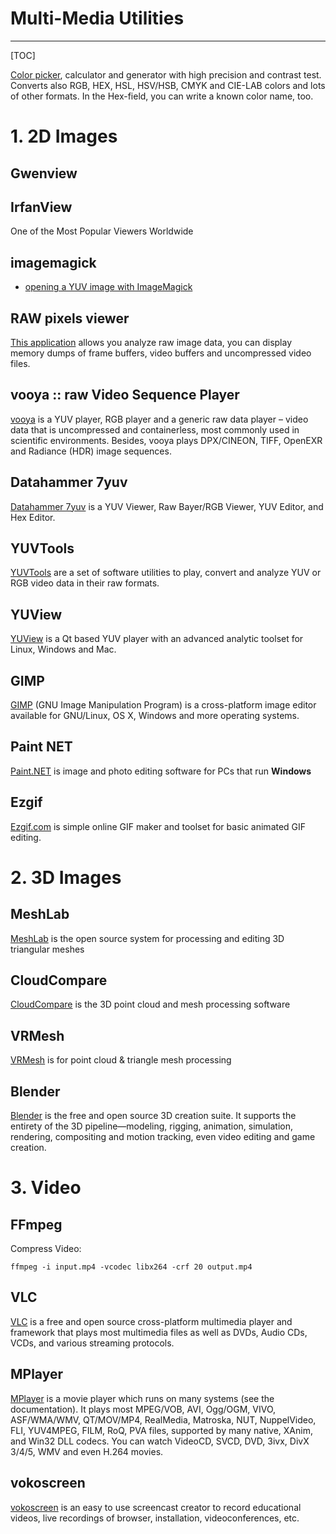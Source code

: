 # Multi-Media Utilities

-----

[TOC]

[Color picker](http://colorizer.org/), calculator and generator with high precision and contrast test. Converts also RGB, HEX, HSL, HSV/HSB, CMYK and CIE-LAB colors and lots of other formats. In the Hex-field, you can write a known color name, too.

# 1. 2D Images

## Gwenview

## IrfanView
One of the Most Popular Viewers Worldwide

## imagemagick
* [opening a YUV image with ImageMagick](https://www.imagemagick.org/discourse-server/viewtopic.php?t=12037)

## RAW pixels viewer
[This application](http://rawpixels.net/) allows you analyze raw image data, you can display memory dumps of frame buffers, video buffers and uncompressed video files.

## vooya :: raw Video Sequence Player
[vooya](http://www.offminor.de/) is a YUV player, RGB player and a generic raw data player – video data that is uncompressed and containerless, most commonly used in scientific environments. Besides, vooya plays DPX/CINEON, TIFF, OpenEXR and Radiance (HDR) image sequences.

## Datahammer 7yuv
[Datahammer 7yuv](http://datahammer.de/) is a YUV Viewer, Raw Bayer/RGB Viewer, YUV Editor, and Hex Editor.

## YUVTools
[YUVTools](http://www.sunrayimage.com/) are a set of software utilities to play, convert and analyze YUV or RGB video data in their raw formats.

## YUView
[YUView](http://ient.github.io/YUView/) is a Qt based YUV player with an advanced analytic toolset for Linux, Windows and Mac.

## GIMP
[GIMP](https://www.gimp.org/) (GNU Image Manipulation Program) is a cross-platform image editor available for GNU/Linux, OS X, Windows and more operating systems.

## Paint NET
[Paint.NET](https://www.getpaint.net/index.html) is image and photo editing software for PCs that run **Windows**

## Ezgif
[Ezgif.com](https://ezgif.com/) is simple online GIF maker and toolset for basic animated GIF editing.

# 2. 3D Images

## MeshLab

[MeshLab](http://www.meshlab.net/) is the open source system for processing and editing 3D triangular meshes

## CloudCompare

[CloudCompare](http://www.cloudcompare.org/) is the 3D point cloud and mesh processing software

## VRMesh

[VRMesh](http://vrmesh.com/) is for point cloud & triangle mesh processing

## Blender
[Blender](https://www.blender.org/) is the free and open source 3D creation suite. It supports the entirety of the 3D pipeline—modeling, rigging, animation, simulation, rendering, compositing and motion tracking, even video editing and game creation.


# 3. Video

## FFmpeg

Compress Video:
```
ffmpeg -i input.mp4 -vcodec libx264 -crf 20 output.mp4
```

## VLC
[VLC](https://www.videolan.org/) is a free and open source cross-platform multimedia player and framework that plays most multimedia files as well as DVDs, Audio CDs, VCDs, and various streaming protocols.

## MPlayer
[MPlayer](http://www1.mplayerhq.hu) is a movie player which runs on many systems (see the documentation). It plays most MPEG/VOB, AVI, Ogg/OGM, VIVO, ASF/WMA/WMV, QT/MOV/MP4, RealMedia, Matroska, NUT, NuppelVideo, FLI, YUV4MPEG, FILM, RoQ, PVA files, supported by many native, XAnim, and Win32 DLL codecs. You can watch VideoCD, SVCD, DVD, 3ivx, DivX 3/4/5, WMV and even H.264 movies.

## vokoscreen
[vokoscreen](https://github.com/vkohaupt/vokoscreen) is an easy to use screencast creator to record educational videos, live recordings of browser, installation, videoconferences, etc.
